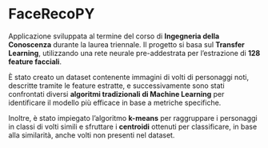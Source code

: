 # FaceRecoPY
Applicazione sviluppata al termine del corso di **Ingegneria della Conoscenza** durante la laurea triennale.
Il progetto si basa sul **Transfer Learning**, utilizzando una rete neurale pre-addestrata per l’estrazione di **128 feature facciali**.

È stato creato un dataset contenente immagini di volti di personaggi noti, descritte tramite le feature estratte, e successivamente sono stati confrontati diversi **algoritmi tradizionali di Machine Learning** per identificare il modello più efficace in base a metriche specifiche.

Inoltre, è stato impiegato l’algoritmo **k-means** per raggruppare i personaggi in classi di volti simili e sfruttare i **centroidi** ottenuti per classificare, in base alla similarità, anche volti non presenti nel dataset.
